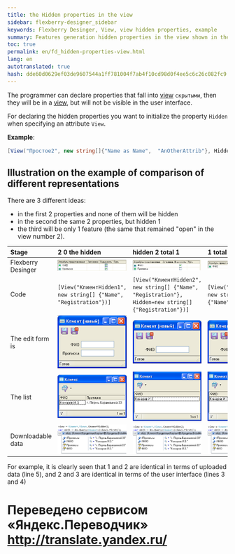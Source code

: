 ```yaml
--- 
title: the Hidden properties in the view 
sidebar: flexberry-designer_sidebar 
keywords: Flexberry Desinger, View, view hidden properties, example 
summary: Features generation hidden properties in the view shown in the example 
toc: true 
permalink: en/fd_hidden-properties-view.html 
lang: en 
autotranslated: true 
hash: dde60d0629ef03de9607544a1ff781004f7ab4f10cd98d0f4ee5c6c26c082fc9 
--- 
```


The programmer can declare properties that fall into [view](fd_view-definition.html) `скрытыми`, then they will be in a [view](fd_view-definition.html), but will not be visible in the user interface. 

For declaring the hidden properties you want to initialize the property `Hidden` when specifying an attribute `View`. 

__Example__: 

```csharp
[View("Простое2", new string[]{"Name as Name",  "AnOtherAttrib"}, Hidden=new string[]{"AnOtherAttrib"})]
``` 

## Illustration on the example of comparison of different representations 

There are 3 different ideas: 

* in the first 2 properties and none of them will be hidden 
* in the second the same 2 properties, but hidden 1 
* the third will be only 1 feature (the same that remained "open" in the view number 2). 

Stage | 2 0 the hidden | hidden 2 total 1 | 1 total 0 hidden 
:------------------|:-----------------------------|:--------------------------|:---------------------------- 
Flexberry Desinger | ![](/images/pages/products/flexberry-designer/class-diagram/client-hidden-1-view.png) | ![](/images/pages/products/flexberry-designer/class-diagram/client-hidden-2-view.png) | ![](/images/pages/products/flexberry-designer/class-diagram/client-hidden-3-view.png) 
Code | ``` [View("КлиентHidden1", new string[] {"Name", "Registration"})] ```| ``` [View("КлиентHidden2", new string[] {"Name", "Registration"}, Hidden=new string[] {"Registration"})] ```| ``` [View("КлиентHidden3", new string[] {"Name"})] ``` 
The edit form is | ![](/images/pages/products/flexberry-designer/class-diagram/client-hidden-1-e.png) | ![](/images/pages/products/flexberry-designer/class-diagram/client-hidden-2-e.png) | ![](/images/pages/products/flexberry-designer/class-diagram/client-hidden-3-e.png) 
The list | ![](/images/pages/products/flexberry-designer/class-diagram/client-hidden-1-l.png) | ![](/images/pages/products/flexberry-designer/class-diagram/client-hidden-2-l.png) | ![](/images/pages/products/flexberry-designer/class-diagram/client-hidden-3-l.png) 
Downloadable data | ![](/images/pages/products/flexberry-designer/class-diagram/client-hidden-1-data.png) | ![](/images/pages/products/flexberry-designer/class-diagram/client-hidden-2-data.png) | ![](/images/pages/products/flexberry-designer/class-diagram/client-hidden-3-data.png) 

For example, it is clearly seen that 1 and 2 are identical in terms of uploaded data (line 5), and 2 and 3 are identical in terms of the user interface (lines 3 and 4)


 # Переведено сервисом «Яндекс.Переводчик» http://translate.yandex.ru/
